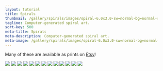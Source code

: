 ```yaml
---
layout: tutorial
title: Spirals
thumbnail: /gallery/spirals/images/spiral-6.0x3.0-sw=normal-bg=normal-rs=7.png
tagline: Computer-generated spiral art.
sort-key: 500
meta-title: Spirals
meta-description: Computer-generated spiral art.
meta-image: /gallery/spirals/images/spiral-6.0x3.0-sw=normal-bg=normal-rs=7.png
---
```


Many of these are available as prints on [Etsy](https://www.etsy.com/shop/HappyCoding)!

<img src="/gallery/spirals/images/spiral-10.0x8.0-sw=normal-bg=normal-rs=7.png" />
<img src="/gallery/spirals/images/spiral-10.0x8.0-sw=normal-bg=none-rs=26.png" />
<img src="/gallery/spirals/images/spiral-10.0x8.0-sw=10-bg=kinda_thick-rs=8.png" />
<img src="/gallery/spirals/images/spiral-10.0x8.0-sw=normal-bg=none-rs=5.png" />
<img src="/gallery/spirals/images/spiral-10.0x8.0-sw=normal-bg=thick-rs=1.png" />
<img src="/gallery/spirals/images/spiral-10.0x8.0-sw=normal-bg=none-rs=12.png" />
<img src="/gallery/spirals/images/spiral-10.0x8.0-sw=normal-bg=thick-rs=18.png" />
<img src="/gallery/spirals/images/spiral-10.0x8.0-sw=thick-bg=normal-rs=7.png" />
<img src="/gallery/spirals/images/spiral-10.0x8.0-sw=thick-bg=thick-rs=5.png" />
<img src="/gallery/spirals/images/spiral-10.0x8.0-sw=normal-bg=normal-bw-rs=30.png" />
<img src="/gallery/spirals/images/spiral-10.0x8.0-sw=normal-bg=none-bw-rs=272.png" />
<img src="/gallery/spirals/images/spiral-10.0x8.0-sw=kinda_thick-bg=normal-rs=959" />
<img src="/gallery/spirals/images/spiral-10.0x8.0-sw=normal-bg=normal-bg.png" />